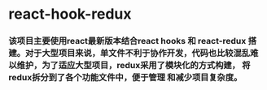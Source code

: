 # react-hook-redux
### 该项目主要使用react最新版本结合react hooks 和 react-redux 搭建。对于大型项目来说，单文件不利于协作开发，代码也比较混乱难以维护，为了适应大型项目，redux采用了模块化的方式构建， 将redux拆分到了各个功能文件中，便于管理 和减少项目复杂度。